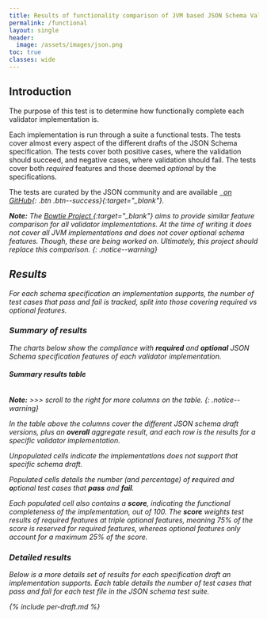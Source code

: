 ```yaml
---
title: Results of functionality comparison of JVM based JSON Schema Validation Implementations
permalink: /functional
layout: single
header:
  image: /assets/images/json.png
toc: true
classes: wide
---
```


## Introduction

The purpose of this test is to determine how functionally complete each validator implementation is.

Each implementation is run through a suite a functional tests.
The tests cover almost every aspect of the different drafts of the JSON Schema specification.
The tests cover both positive cases, where the validation should succeed, and negative cases, where validation should fail.
The tests cover both _required_ features and those deemed _optional_ by the specifications.

The tests are curated by the JSON community and are available [<i class="fab fa-fw fa-github"/>&nbsp; on GitHub][JSON-Schema-Test-Suite]{: .btn .btn--success}{:target="_blank"}.

**Note:**
The [Bowtie Project <i class="fas fa-external-link-alt"></i>][Bowtie]{:target="_blank"} aims to provide similar feature 
comparison for _all_ validator implementations.
At the time of writing it does not cover all JVM implementations and does not cover optional schema features.
Though, these are being worked on.  Ultimately, this project should replace this comparison.
{: .notice--warning}

## Results

For each schema specification an implementation supports, the number of test cases that pass and fail is tracked, 
split into those covering _required_ vs _optional_ features.

### Summary of results

The charts below show the compliance with **required** and **optional** JSON Schema specification features of each validator implementation.

<div>
  <canvas id="requiredChart"></canvas>
</div>

<div>
  <canvas id="optionalChart"></canvas>
</div>

#### Summary results table

<div>
 <table id="summaryTable"></table>
</div>

**Note:** &gt;&gt;&gt; scroll to the right for more columns on the table.
{: .notice--warning}

In the table above the columns cover the different JSON schema draft versions, plus an **overall** aggregate result, 
and each row is the results for a specific validator implementation.

Unpopulated cells indicate the implementations does not support that specific schema draft.

Populated cells details the number (and percentage) of **r**equired and **o**ptional test cases that **pass** and **fail**.

Each populated cell also contains a **score**, indicating the functional completeness of the implementation, out of 100.
The **score** weights test results of _required_ features at triple _optional_ features, meaning 75% of the score is reserved for _required_ features,
whereas _optional_ features only account for a maximum 25% of the score.

### Detailed results

Below is a more details set of results for each specification draft an implementation supports.
Each table details the number of test cases that pass and fail for each test file in the JSON schema test suite.

{% include per-draft.md %}

[//]: # (Chart scripts: https://www.chartjs.org/docs/latest/)
<script src="https://cdn.jsdelivr.net/npm/chart.js"></script>

[//]: # (Table scripts: https://github.com/fiduswriter/Simple-DataTables)
<link href="https://cdn.jsdelivr.net/npm/simple-datatables@7.3.0/dist/style.css" rel="stylesheet" type="text/css">
<script src="https://cdn.jsdelivr.net/npm/simple-datatables@7.3.0" type="text/javascript"></script>

<script>
    const implData = {% include implementations.json %};

    const summaryData = {% include functional-summary.json %};
    
    let filteredRows = summaryData.rows.filter(row => row[0] !== "Jackson");

    function createRow(row){
      function formatResult(result){
        if (result.score === 0.0) {
          return "";
        }

        return  "Score: " + result.score
           + "<br>pass:"
           + "<br>r: " + result.requiredPass + "(" + result.requiredPassPct + "%)"
           + "<br>o: " + result.optionalPass + "(" + result.optionalPassPct + "%)"
           + "<br>fail:"
           + "<br>r: " + result.requiredFail + "(" + result.requiredFailPct + "%)"
           + "<br>o: " + result.optionalFail + "(" + result.optionalFailPct + "%)"
           ;
      }
      let cells = row.slice(1).map(result => formatResult(result));
      cells.unshift(row[0]);
      return cells;
    } 

    new simpleDatatables.DataTable("#summaryTable", {
        paging: false,
        searchable: false,
        data: {
            "headings": summaryData.headings.map(h => h + '\u00A0'.repeat(Math.max(0, 25 - h.length))),
            "data": filteredRows.map(row => createRow(row))
        }
    });

    const createChart = (id, title, rows, field, suggestedMin) => {
        const chartData = rows.toSorted((r1, r2) => r2[1][field] - r1[1][field]);
        new Chart(document.getElementById(id), 
            {
              type: 'bar',
              data: {
              labels: chartData.map(row => row[0]),
              datasets: [{
                 data: chartData.map(row => row[1][field]),
                 borderColor: chartData.map(row => implData.find(impl => impl.shortName === row[0]).color),
                 backgroundColor: chartData.map(row => implData.find(impl => impl.shortName === row[0]).color.replace('rgb', 'rgba').replace(')', ',0.2)')),
                 borderWidth: 1
               }]
              },
              options: {
                plugins: {
                    title: {
                        display: true,
                        text: title
                    },
                    legend: {
                        display: false
                    }
                },
                scales: {
                  y: {
                    beginAtZero: false,
                    suggestedMin: suggestedMin,
                    suggestedMax: 100
                  }
                }
              },
            });
        };

        createChart('requiredChart', 'Required tests pass percentage (higher is better)', filteredRows, 'requiredPassPct', 80);
        createChart('optionalChart', 'Optional tests pass percentage (higher is better)', filteredRows, 'optionalPassPct', 50);
</script>

[JSON-Schema-Test-Suite]: https://github.com/json-schema-org/JSON-Schema-Test-Suite
[Bowtie]: https://github.com/bowtie-json-schema/bowtie

